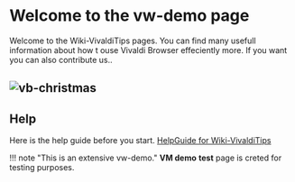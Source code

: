 # Welcome to the vw-demo page

Welcome to the Wiki-VivaldiTips pages. You can find many usefull information about how t ouse Vivaldi Browser effeciently more. If you want you can also contribute us..

![vb-christmas](..images/vivaldi.png)
----------------
## Help

Here is the help guide before you start. [HelpGuide for Wiki-VivaldiTips](help-guide-for-wiki-vivalditips)

!!! note "This is an extensive vw-demo."
**VM demo** __test__ page is creted for testing purposes.
